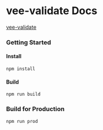 # vee-validate Docs

[vee-validate](https://github.com/logaretm/vee-validate)

### Getting Started

#### Install

```
npm install
```

#### Build
```
npm run build
```

### Build for Production
```
npm run prod
```
